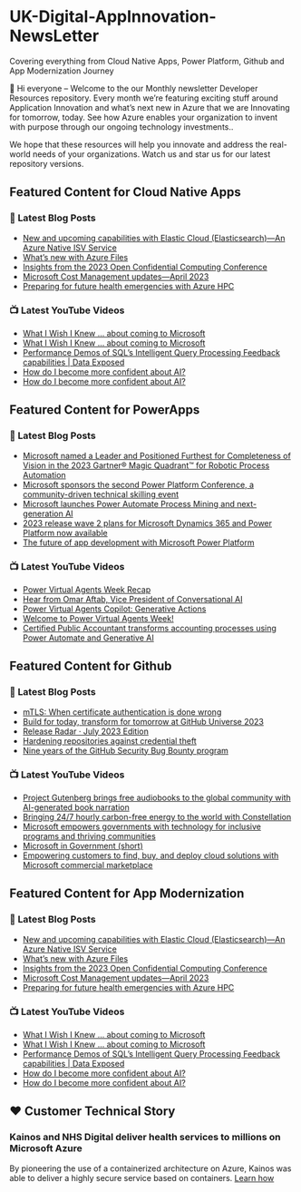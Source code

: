 # UK-Digital-AppInnovation-NewsLetter

Covering everything from Cloud Native Apps, Power Platform, Github and App Modernization Journey

👋 Hi everyone – Welcome to the our Monthly newsletter Developer Resources repository. Every month we’re featuring exciting stuff around Application Innovation and what’s next new in Azure that we are Innovating for tomorrow, today. See how Azure enables your organization to invent with purpose through our ongoing technology investments..


We hope that these resources will help you innovate and address the real-world needs of your organizations. Watch us and star us for our latest repository versions.

## Featured Content for Cloud Native Apps


### 📝 Latest Blog Posts

    
<!-- BLOGCNA:START -->
- [New and upcoming capabilities with Elastic Cloud (Elasticsearch)—An Azure Native ISV Service](https://azure.microsoft.com/blog/new-and-upcoming-capabilities-with-elastic-cloud-elasticsearch-an-azure-native-isv-service/)
- [What’s new with Azure Files](https://azure.microsoft.com/blog/what-s-new-with-azure-files/)
- [Insights from the 2023 Open Confidential Computing Conference](https://azure.microsoft.com/blog/insights-from-the-2023-open-confidential-computing-conference/)
- [Microsoft Cost Management updates—April 2023](https://azure.microsoft.com/blog/microsoft-cost-management-updates-april-2023/)
- [Preparing for future health emergencies with Azure HPC ](https://azure.microsoft.com/blog/preparing-for-future-health-emergencies-with-azure-hpc/)
<!-- BLOGCNA:END -->

### 📺 Latest YouTube Videos

 
<!-- YOUTUBECNA:START -->
- [What I Wish I Knew ... about coming to Microsoft](https://www.youtube.com/watch?v=qCYi561Yhoc)
- [What I Wish I Knew ... about coming to Microsoft](https://www.youtube.com/watch?v=cFVU_wOim6I)
- [Performance Demos of SQL’s Intelligent Query Processing Feedback capabilities | Data Exposed](https://www.youtube.com/watch?v=HzdLkspncdQ)
- [How do I become more confident about AI?](https://www.youtube.com/watch?v=3ey53dd-q8k)
- [How do I become more confident about AI?](https://www.youtube.com/watch?v=rYF8MxPHLak)
<!-- YOUTUBECNA:END -->

##  Featured Content for PowerApps
### 📝 Latest Blog Posts
<!-- BLOGPOWER:START -->
- [Microsoft named a Leader and Positioned Furthest for Completeness of Vision in the 2023 Gartner® Magic Quadrant™ for Robotic Process Automation](https://powerautomate.microsoft.com/en-us/blog/microsoft-named-a-leader-and-positioned-furthest-for-completeness-of-vision-in-the-2023-gartner-magic-quadrant-for-robotic-process-automation/)
- [Microsoft sponsors the second Power Platform Conference, a community-driven technical skilling event](https://cloudblogs.microsoft.com/powerplatform/2023/07/25/microsoft-sponsors-the-second-power-platform-conference-a-community-driven-technical-skilling-event/)
- [Microsoft launches Power Automate Process Mining and next-generation AI](https://cloudblogs.microsoft.com/powerplatform/2023/07/18/microsoft-launches-power-automate-process-mining-and-next-generation-ai/)
- [2023 release wave 2 plans for Microsoft Dynamics 365 and Power Platform now available](https://cloudblogs.microsoft.com/dynamics365/bdm/2023/07/18/2023-release-wave-2-plans-for-microsoft-dynamics-365-and-power-platform-now-available/)
- [The future of app development with Microsoft Power Platform](https://cloudblogs.microsoft.com/powerplatform/2023/05/23/the-future-of-app-development-with-microsoft-power-platform/)
<!-- BLOGPOWER:END -->
 ### 📺 Latest YouTube Videos
    
<!-- YOUTUBEPOWER:START -->
- [Power Virtual Agents Week Recap](https://www.youtube.com/watch?v=d_LzD6hppJc)
- [Hear from Omar Aftab, Vice President of Conversational AI](https://www.youtube.com/watch?v=4jIBEWLt8Mc)
- [Power Virtual Agents Copilot: Generative Actions](https://www.youtube.com/watch?v=l-FQXSrboIg)
- [Welcome to Power Virtual Agents Week!](https://www.youtube.com/watch?v=6UweUrIrNPU)
- [Certified Public Accountant transforms accounting processes using Power Automate and Generative AI](https://www.youtube.com/watch?v=dSoCR3ZPNhY)
<!-- YOUTUBEPOWER:END -->

##  Featured Content for Github
### 📝 Latest Blog Posts
<!-- BLOGGITHUB:START -->
- [mTLS: When certificate authentication is done wrong](https://github.blog/2023-08-17-mtls-when-certificate-authentication-is-done-wrong/)
- [Build for today, transform for tomorrow at GitHub Universe 2023](https://github.blog/2023-08-15-build-for-today-transform-for-tomorrow-at-github-universe-2023/)
- [Release Radar · July 2023 Edition](https://github.blog/2023-08-15-release-radar-jul-23/)
- [Hardening repositories against credential theft](https://github.blog/2023-08-15-hardening-repositories-against-credential-theft/)
- [Nine years of the GitHub Security Bug Bounty program](https://github.blog/2023-08-14-nine-years-of-the-github-security-bug-bounty-program/)
<!-- BLOGGITHUB:END -->
### 📺 Latest YouTube Videos
<!-- YOUTUBEGITHUB:START -->
- [Project Gutenberg brings free audiobooks to the global community with AI-generated book narration](https://www.youtube.com/watch?v=iB01e1_xRgc)
- [Bringing 24/7 hourly carbon-free energy to the world with Constellation](https://www.youtube.com/watch?v=GEZc_4oZllM)
- [Microsoft empowers governments with technology for inclusive programs and thriving communities](https://www.youtube.com/watch?v=bUvoQ6IIzrY)
- [Microsoft in Government &lpar;short&rpar;](https://www.youtube.com/watch?v=7D40A1tkmmQ)
- [Empowering customers to find, buy, and deploy cloud solutions with Microsoft commercial marketplace](https://www.youtube.com/watch?v=QrmQKVlksJs)
<!-- YOUTUBEGITHUB:END -->
##  Featured Content for App Modernization
### 📝 Latest Blog Posts
<!-- BLOGAPPMOD:START -->
- [New and upcoming capabilities with Elastic Cloud (Elasticsearch)—An Azure Native ISV Service](https://azure.microsoft.com/blog/new-and-upcoming-capabilities-with-elastic-cloud-elasticsearch-an-azure-native-isv-service/)
- [What’s new with Azure Files](https://azure.microsoft.com/blog/what-s-new-with-azure-files/)
- [Insights from the 2023 Open Confidential Computing Conference](https://azure.microsoft.com/blog/insights-from-the-2023-open-confidential-computing-conference/)
- [Microsoft Cost Management updates—April 2023](https://azure.microsoft.com/blog/microsoft-cost-management-updates-april-2023/)
- [Preparing for future health emergencies with Azure HPC ](https://azure.microsoft.com/blog/preparing-for-future-health-emergencies-with-azure-hpc/)
<!-- BLOGAPPMOD:END -->
### 📺 Latest YouTube Videos
<!-- YOUTUBEAPPMOD:START -->
- [What I Wish I Knew ... about coming to Microsoft](https://www.youtube.com/watch?v=qCYi561Yhoc)
- [What I Wish I Knew ... about coming to Microsoft](https://www.youtube.com/watch?v=cFVU_wOim6I)
- [Performance Demos of SQL’s Intelligent Query Processing Feedback capabilities | Data Exposed](https://www.youtube.com/watch?v=HzdLkspncdQ)
- [How do I become more confident about AI?](https://www.youtube.com/watch?v=3ey53dd-q8k)
- [How do I become more confident about AI?](https://www.youtube.com/watch?v=rYF8MxPHLak)
<!-- YOUTUBEAPPMOD:END -->


## ♥️ Customer Technical Story 

### Kainos and NHS Digital deliver health services to millions on Microsoft Azure

By pioneering the use of a containerized architecture on Azure, Kainos was able to deliver a highly secure service based on containers. [Learn how](https://customers.microsoft.com/en-us/story/1368348549535774520-kainos-and-nhs-digital-deliver-health-services-to-millions-on-microsoft-azure)

